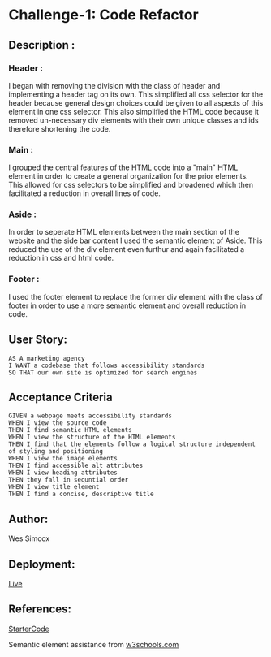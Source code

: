 # Challenge-1: Code Refactor

## Description :

### Header :
I began with removing the division with the class of header and implementing a header tag on its own. This simplified all css selector for the header because general design choices could be given to all aspects of this element in one css selector. This also simplified the HTML code because it removed un-necessary div elements with their own unique classes and ids therefore shortening the code.
### Main :
I grouped the central features of the HTML code into a "main" HTML element in order to create a general organization for the prior elements. This allowed for css selectors to be simplified and broadened which then facilitated a reduction in overall lines of code.
### Aside :
In order to seperate HTML elements between the main section of the website and the side bar content I used the semantic element of Aside. This reduced the use of the div element even furthur and again facilitated a reduction in css and html code.
### Footer :
I used the footer element to replace the former div element with the class of footer in order to use a more semantic element and overall reduction in code.

## User Story:

```
AS A marketing agency
I WANT a codebase that follows accessibility standards
SO THAT our own site is optimized for search engines
```

## Acceptance Criteria

```
GIVEN a webpage meets accessibility standards
WHEN I view the source code
THEN I find semantic HTML elements
WHEN I view the structure of the HTML elements
THEN I find that the elements follow a logical structure independent of styling and positioning
WHEN I view the image elements
THEN I find accessible alt attributes
WHEN I view heading attributes
THEN they fall in sequntial order
WHEN I view title element 
THEN I find a concise, descriptive title
```

## Author:
Wes Simcox

## Deployment:

[Live](https://wessimcox.github.io/Code-Refraction-Challenge-1/)

## References:

[StarterCode](https://github.com/coding-boot-camp/urban-octo-telegram)

Semantic element assistance from [w3schools.com](https://www.w3schools.com/html/html5_semantic_elements.asp)